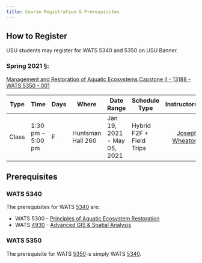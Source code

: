 ```yaml
---
title: Course Registration & Prerequisites
---
```


## How to Register

USU students may register for WATS 5340 and 5350 on USU Banner. 



### Spring 2021 §:

[Management and Restoration of Aquatic Ecosystems Capstone II - 13188 - WATS 5350 - 001](https://ssb.banner.usu.edu/zprod/bwckschd.p_disp_detail_sched?term_in=202120&crn_in=13188)

| Type  | Time              | Days | Where             | Date Range                  | Schedule Type            |    Instructors |
| ----- | ----------------- | ---- | ----------------- | --------------------------- | ------------------------ | -------------: |
| Class | 1:30 pm - 5:00 pm | F    | Huntsman Hall 260 | Jan 19, 2021 - May 05, 2021 | Hybrid F2F + Field Trips | [Joseph Wheaton](http://joewheaton.org) |

## Prerequisites

### WATS 5340

The prerequisites for WATS [5340](http://catalog.usu.edu/preview_course_nopop.php?catoid=12&coid=137186) are:
* WATS 5300 - [Principles of Aquatic Ecosystem Restoration](http://catalog.usu.edu/preview_course_nopop.php?catoid=12&coid=128841) 
* WATS [4930](http://catalog.usu.edu/preview_course_nopop.php?catoid=12&coid=92748) - [Advanced GIS & Spatial Analysis](http://gis.joewheaton.org)

### WATS 5350
The prerequisite for WATS [5350](http://catalog.usu.edu/preview_course_nopop.php?catoid=12&coid=137187) is simply WATS  [5340](http://catalog.usu.edu/preview_course_nopop.php?catoid=12&coid=137186).
